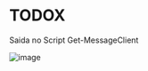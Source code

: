# TODOX

Saida no Script Get-MessageClient

![image](https://user-images.githubusercontent.com/6975669/197285589-f9bbb8ba-c27e-499d-824b-54c9cb14b423.png)

